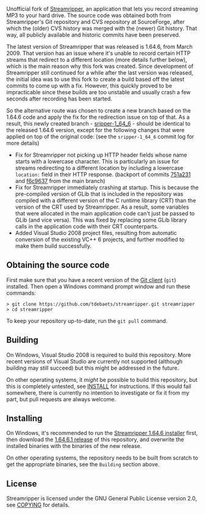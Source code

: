 Unofficial fork of [Streamripper](http://streamripper.sourceforge.net/), an application that lets you record streaming MP3 to your hard drive. The source code was obtained both from Streamripper's Git repository and CVS repository at SourceForge, after which the (older) CVS history was merged with the (newer) Git history. That way, all publicly available and historic commits have been preserved.

The latest version of Streamripper that was released is 1.64.6, from March 2009. That version has an issue where it's unable to record certain HTTP streams that redirect to a different location (more details further below), which is the main reason why this fork was created. Since development of Streamripper still continued for a while after the last version was released, the initial idea was to use this fork to create a build based off the latest commits to come up with a fix. However, this quickly proved to be impracticable since these builds are too unstable and usually crash a few seconds after recording has been started.

So the alternative route was chosen to create a new branch based on the 1.64.6 code and apply the fix for the redirection issue on top of that. As a result, this newly created branch - [sripper-1_64_6](../../tree/sripper-1_64_6) - should be identical to the released 1.64.6 version, except for the following changes that were applied on top of the original code: (see the `sripper-1_64_6` commit log for more details)

* Fix for Streamripper not picking up HTTP header fields whose name starts with a lowercase character. This is particularly an issue for streams redirecting to a different location by including a lowercase `location:` field in their HTTP response. (backport of commits [751a231](../../commit/751a231) and [f6c9637](../../commit/f6c9637) from the main branch)
* Fix for Streamripper immediately crashing at startup. This is because the pre-compiled version of GLib that is included in the repository was compiled with a different version of the C runtime library (CRT) than the version of the CRT used by Streamripper. As a result, some variables that were allocated in the main application code can't just be passed to GLib (and vice versa). This was fixed by replacing some GLib library calls in the application code with their CRT counterparts.
* Added Visual Studio 2008 project files, resulting from automatic conversion of the existing VC++ 6 projects, and further modified to make them build successfully.

Obtaining the source code
-------------------------

First make sure that you have a recent version of the [Git client](https://git-scm.com/) (`git`) installed. Then open a Windows command prompt window and run these commands:
```
> git clone https://github.com/tdebaets/streamripper.git streamripper
> cd streamripper
```

To keep your repository up-to-date, run the `git pull` command.

Building
--------

On Windows, Visual Studio 2008 is required to build this repository. More recent versions of Visual Studio are currently not supported (although building may still succeed) but this might be addressed in the future.

On other operating systems, it *might* be possible to build this repository, but this is completely untested, see [INSTALL](INSTALL) for instructions. If this would fail somewhere, there is currently no intention to investigate or fix it from my part, but pull requests are always welcome.

Installing
----------

On Windows, it's recommended to run the [Streamripper 1.64.6 installer](https://sourceforge.net/projects/streamripper/files/streamripper%20%28current%29/1.64.6/streamripper-windows-installer-1.64.6.exe/download) first, then download the [1.64.6.1 release](../../releases/tag/sripper-1_64_6_1) of this repository, and overwrite the installed binaries with the binaries of the new release.

On other operating systems, the repository needs to be built from scratch to get the appropriate binaries, see the `Building` section above.

License
-------

Streamripper is licensed under the GNU General Public License version 2.0, see [COPYING](COPYING) for details.

